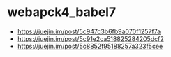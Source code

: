 # webapck4_babel7
- https://juejin.im/post/5c947c3b6fb9a070f1257f7a
- https://juejin.im/post/5c91e2ca518825284205dcf2
- https://juejin.im/post/5c8852f95188257a323f5cee
